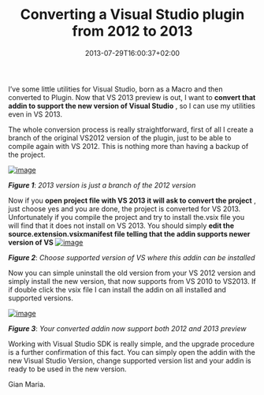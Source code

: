 ﻿---
title: "Converting a Visual Studio plugin from 2012 to 2013"
description: ""
date: 2013-07-29T16:00:37+02:00
draft: false
tags: [Plugin]
categories: [Visual Studio]
---
I’ve some little utilities for Visual Studio, born as a Macro and then converted to Plugin. Now that VS 2013 preview is out, I want to  **convert that addin to support the new version of Visual Studio** , so I can use my utilities even in VS 2013.

The whole conversion process is really straightforward, first of all I create a branch of the original VS2012 version of the plugin, just to be able to compile again with VS 2012. This is nothing more than having a backup of the project.

[![image](https://www.codewrecks.com/blog/wp-content/uploads/2013/07/image_thumb43.png "image")](https://www.codewrecks.com/blog/wp-content/uploads/2013/07/image43.png)

 ***Figure 1***: *2013 version is just a branch of the 2012 version*

Now if you  **open project file with VS 2013 it will ask to convert the project** , just choose yes and you are done, the project is converted for VS 2013. Unfortunately if you compile the project and try to install the.vsix file you will find that it does not install on VS 2013. You should simply  **edit the source.extension.vsixmanifest file telling that the addin supports newer version of VS** [![image](https://www.codewrecks.com/blog/wp-content/uploads/2013/07/image_thumb44.png "image")](https://www.codewrecks.com/blog/wp-content/uploads/2013/07/image44.png)

 ***Figure 2***: *Choose supported version of VS where this addin can be installed*

Now you can simple uninstall the old version from your VS 2012 version and simply install the new version, that now supports from VS 2010 to VS2013. If if double click the vsix file I can install the addin on all installed and supported versions.

[![image](https://www.codewrecks.com/blog/wp-content/uploads/2013/07/image_thumb45.png "image")](https://www.codewrecks.com/blog/wp-content/uploads/2013/07/image45.png)

 ***Figure 3***: *Your converted addin now support both 2012 and 2013 preview*

Working with Visual Studio SDK is really simple, and the upgrade procedure is a further confirmation of this fact. You can simply open the addin with the new Visual Studio Version, change supported version list and your addin is ready to be used in the new version.

Gian Maria.
